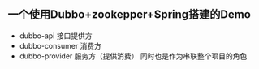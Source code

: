 ## 一个使用Dubbo+zookepper+Spring搭建的Demo
- dubbo-api 接口提供方
- dubbo-consumer 消费方
- dubbo-provider 服务方（提供消费） 同时也是作为串联整个项目的角色